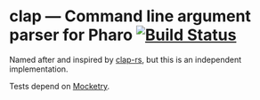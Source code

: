 # clap — Command line argument parser for Pharo [![Build Status][travis-status]][travis]

Named after and inspired by [clap-rs](https://github.com/kbknapp/clap-rs), but
this is an independent implementation.

Tests depend on [Mocketry](http://smalltalkhub.com/#!/~dionisiy/Mocketry).

[travis]: https://travis-ci.org/cdlm/clap-st
[travis-status]: https://travis-ci.org/cdlm/clap-st.svg?branch=master
